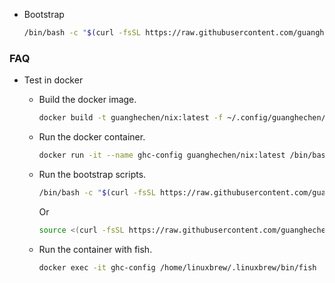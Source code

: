 * Bootstrap

  ```bash
  /bin/bash -c "$(curl -fsSL https://raw.githubusercontent.com/guanghechen/config/refs/heads/guanghechen/nix/install/bootstrap.sh)"
  ```

### FAQ

* Test in docker

  - Build the docker image.

    ```bash
    docker build -t guanghechen/nix:latest -f ~/.config/guanghechen/nix/Dockerfile ~/.config/guanghechen/nix
    ```

  - Run the docker container.

    ```bash
    docker run -it --name ghc-config guanghechen/nix:latest /bin/bash
    ```

  - Run the bootstrap scripts.

    ```bash
    /bin/bash -c "$(curl -fsSL https://raw.githubusercontent.com/guanghechen/config/refs/heads/guanghechen/nix/install/bootstrap.sh)"
    ```

    Or

    ```bash
    source <(curl -fsSL https://raw.githubusercontent.com/guanghechen/config/refs/heads/guanghechen/nix/install/bootstrap.sh)
    ```

  - Run the container with fish.

    ```bash
    docker exec -it ghc-config /home/linuxbrew/.linuxbrew/bin/fish
    ```
